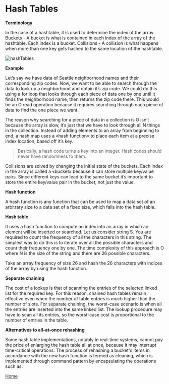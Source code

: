 # Hash Tables


**Terminology**

In the case of a hashtable, it is used to determine the index of the array. Buckets - A bucket is what is contained in each index of the array of the hashtable. Each index is a bucket. Collisions - A collision is what happens when more than one key gets hashed to the same location of the hashtable.


![hashTables](https://upload.wikimedia.org/wikipedia/commons/thumb/7/7d/Hash_table_3_1_1_0_1_0_0_SP.svg/1200px-Hash_table_3_1_1_0_1_0_0_SP.svg.png)


**Example**

Let’s say we have data of Seattle neighborhood names and their corresponding zip codes. Now, we want to be able to search through the data to look up a neighborhood and obtain it’s zip code. We could do this using a for loop that looks through each piece of data one by one until it finds the neighborhood name, then returns the zip code there. This would be an O read operation because it requires searching through each piece of data to find the one piece we want.

The reason why searching for a piece of data in a collection is O isn’t because the array is slow, it’s just that we have to look through all N things in the collection. Instead of adding elements to an array from beginning to end, a hash map uses a «hash function» to place each item at a precise index location, based off it’s key.


> Basically, a hash code turns a key into an integer. Hash codes should never have randomness to them.


 Collisions are solved by changing the initial state of the buckets. Each index in the array is called a «bucket» because it can store multiple key/value pairs. Since different keys can lead to the same bucket it’s important to store the entire key/value pair in the bucket, not just the value.


**Hash function**

A hash function is any function that can be used to map a data set of an arbitrary size to a data set of a fixed size, which falls into the hash table.


**Hash table**

It uses a hash function to compute an index into an array in which an element will be inserted or searched. Let us consider string S. You are required to count the frequency of all the characters in this string. The simplest way to do this is to iterate over all the possible characters and count their frequency one by one. The time complexity of this approach is O where N is the size of the string and there are 26 possible characters.

Take an array frequency of size 26 and hash the 26 characters with indices of the array by using the hash function.


**Separate chaining**

The cost of a lookup is that of scanning the entries of the selected linked list for the required key. For this reason, chained hash tables remain effective even when the number of table entries is much higher than the number of slots. For separate chaining, the worst-case scenario is when all the entries are inserted into the same linked list. The lookup procedure may have to scan all its entries, so the worst-case cost is proportional to the number of entries in the table.


**Alternatives to all-at-once rehashing**

Some hash table implementations, notably in real-time systems, cannot pay the price of enlarging the hash table all at once, because it may interrupt time-critical operations. The process of rehashing a bucket's items in accordance with the new hash function is termed as cleaning, which is implemented through command pattern by encapsulating the operations such as.



[Home](../README.md)
